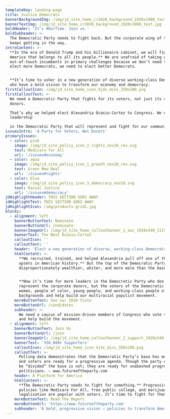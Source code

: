 ```yaml
---
templateKey: landing-page
title: Justice Democrats
bannerBackgroundImg: /img/jd_site_home_cr2020_background_1920x1980_test.jpg
bannerTextImg: /img/jd_site_home_cr2020_background_1920x1980_test.jpg
boldHeader: 'It’s #OurTime. Join us.'
boldSubheader: >-
  The Democratic Party needs to fight back. But the corporate wing of the party
  keeps getting in the way. 
introContent: >-
  **In the era of Donald Trump and his billionaire cabinet, we will fight for an
  America that belongs to all its people.** We are unafraid of taking on
  out-of-touch incumbents in primary challenges because we don’t need to just
  elect more Democrats, we need to elect better Democrats. 


  **It’s time to usher in a new generation of diverse working-class Democrats**
  who have a bold vision to transform our economy and democracy.
firstCalloutIcon: /img/jd_site_home_icon_4jds_mini_350x200.png
firstCalloutText: >-
  We need a Democratic Party that fights for its voters, not just its corporate
  donors. 

  That’s why we helped elect Alexandria Ocasio-Cortez to Congress. We need
  leadership 

  in the Democratic Party that will represent and fight for our communities.
issuesIntro: 'A Party for Voters, Not Donors'
primaryIssues:
  - color: pink
    image: /img/jd_site_policy_icon_2_rights_nov18_rev.svg
    text: Medicare for All
    url: '/issues#economy'
  - color: aqua
    image: /img/jd_site_policy_icon_1_growth_nov18_rev.svg
    text: Green New Deal
    url: '/issues#rights'
  - color: blue
    image: /img/jd_site_policy_icon_3_democracy_nov18.svg
    text: Racial Justice
    url: '/issues#democracy'
jdHighlightHeader: THIS SECTION GOES AWAY
jdHighlightText: THIS SECTION GOES AWAY
jdHighlightIcon: /img/products-grid1.jpg
blocks:
  - alignment: left
    bannerButtonText: Nominate
    bannerButtonUrl: /nominate
    bannerImageUrl: /img/jd_site_home_calloutbanner_1_aoc_1920x540_111518.jpg
    bannerText: The Next Ocasio-Cortez
    calloutIcon: ''
    calloutText: ''
    header: 'Elect a new generation of diverse, working-class Democrats'
    htmlContent: >-
      **We recruited, trained, and helped Alexandria pull off one of the biggest
      upsets in American history.** But the top of the Democratic Party is still
      disproportionately wealthier, whiter, and more male than the base. 


      **Now it’s time for more leaders in the Democratic Party who don’t just
      represent the corporate donors, but the voters of the Democratic Party:**
      women, people of color, young people, and working-class people of all
      backgrounds and help build our multiracial populist movement.
    moreButtonText: See our 2018 Slate
    moreButtonUrl: /candidates
    subheader: >-
      We need a caucus of mission-driven members of Congress who vote together
      and help build the movement.
  - alignment: left
    bannerButtonText: Join Us
    bannerButtonUrl: /join
    bannerImageUrl: /img/jd_site_home_calloutbanner_2_support_1920x540_111518.jpg
    bannerText: '350,000+ Supporters'
    calloutIcon: /img/jd_site_home_icon_4jds_mini_350x200.png
    calloutText: >-
      Polling data demonstrates that the Democratic Party’s base has moved left,
      and voters are ready for a progressive agenda. Though the party elites may
      be “divided” the base is not; they are ready for unabashed progressive
      politicians. — www.futureoftheparty.com
    header: A Platform for America
    htmlContent: >-
      **The Democratic Party needs to fight for something.** Progressive
      policies like Medicare For All, free public college, and marijuana
      legalization are popular with voters. It’s time to fight for them.
    moreButtonText: Read The Report
    moreButtonUrl: 'https://www.futureoftheparty.com'
    subheader: 'A bold, progressive vision — policies to transform America.'
---
```


